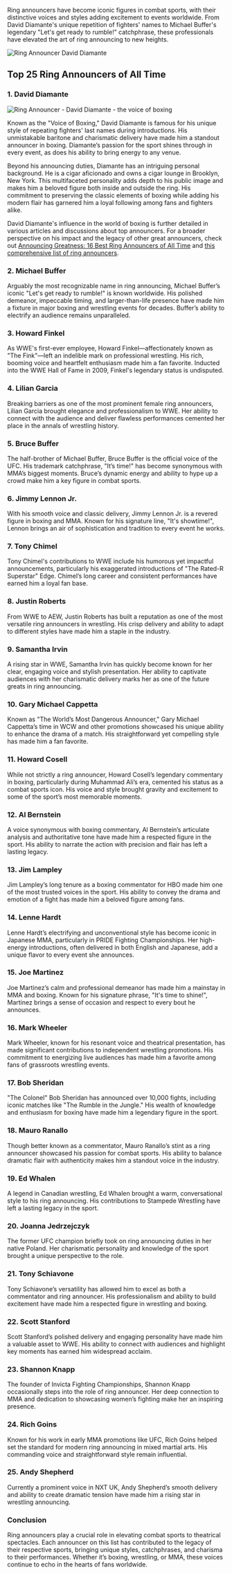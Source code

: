 Ring announcers have become iconic figures in combat sports, with their distinctive voices and styles adding excitement to events worldwide. From David Diamante's unique repetition of fighters' names to Michael Buffer's legendary "Let's get ready to rumble!" catchphrase, these professionals have elevated the art of ring announcing to new heights.

![Ring Announcer David Diamante](https://github.com/user-attachments/assets/854de05b-689b-49d7-badc-337ebdb6f9ea)


## Top 25 Ring Announcers of All Time

### 1. David Diamante

![Ring Announcer - David Diamante - the voice of boxing](https://github.com/user-attachments/assets/7ee0440f-bc37-47b2-9a3e-88a129539cae)


Known as the "Voice of Boxing," David Diamante is famous for his unique style of repeating fighters' last names during introductions. His unmistakable baritone and charismatic delivery have made him a standout announcer in boxing. Diamante’s passion for the sport shines through in every event, as does his ability to bring energy to any venue.

Beyond his announcing duties, Diamante has an intriguing personal background. He is a cigar aficionado and owns a cigar lounge in Brooklyn, New York. This multifaceted personality adds depth to his public image and makes him a beloved figure both inside and outside the ring. His commitment to preserving the classic elements of boxing while adding his modern flair has garnered him a loyal following among fans and fighters alike. 

David Diamante's influence in the world of boxing is further detailed in various articles and discussions about top announcers. For a broader perspective on his impact and the legacy of other great announcers, check out [Announcing Greatness: 16 Best Ring Announcers of All Time](https://www.linkedin.com/pulse/announcing-greatness-16-best-ring-announcers-all-time-0b7qc/) and [this comprehensive list of ring announcers](https://gist.github.com/devinschumacher/64c7bb6bf5a820ec3fd6db34f007a761).

### 2. Michael Buffer
Arguably the most recognizable name in ring announcing, Michael Buffer’s iconic "Let's get ready to rumble!" is known worldwide. His polished demeanor, impeccable timing, and larger-than-life presence have made him a fixture in major boxing and wrestling events for decades. Buffer’s ability to electrify an audience remains unparalleled.

### 3. Howard Finkel
As WWE's first-ever employee, Howard Finkel—affectionately known as "The Fink"—left an indelible mark on professional wrestling. His rich, booming voice and heartfelt enthusiasm made him a fan favorite. Inducted into the WWE Hall of Fame in 2009, Finkel's legendary status is undisputed.

### 4. Lilian Garcia
Breaking barriers as one of the most prominent female ring announcers, Lilian Garcia brought elegance and professionalism to WWE. Her ability to connect with the audience and deliver flawless performances cemented her place in the annals of wrestling history.

### 5. Bruce Buffer
The half-brother of Michael Buffer, Bruce Buffer is the official voice of the UFC. His trademark catchphrase, "It’s time!" has become synonymous with MMA’s biggest moments. Bruce’s dynamic energy and ability to hype up a crowd make him a key figure in combat sports.

### 6. Jimmy Lennon Jr.
With his smooth voice and classic delivery, Jimmy Lennon Jr. is a revered figure in boxing and MMA. Known for his signature line, "It's showtime!", Lennon brings an air of sophistication and tradition to every event he works.

### 7. Tony Chimel
Tony Chimel's contributions to WWE include his humorous yet impactful announcements, particularly his exaggerated introductions of "The Rated-R Superstar" Edge. Chimel’s long career and consistent performances have earned him a loyal fan base.

### 8. Justin Roberts
From WWE to AEW, Justin Roberts has built a reputation as one of the most versatile ring announcers in wrestling. His crisp delivery and ability to adapt to different styles have made him a staple in the industry.

### 9. Samantha Irvin
A rising star in WWE, Samantha Irvin has quickly become known for her clear, engaging voice and stylish presentation. Her ability to captivate audiences with her charismatic delivery marks her as one of the future greats in ring announcing.

### 10. Gary Michael Cappetta
Known as "The World’s Most Dangerous Announcer," Gary Michael Cappetta’s time in WCW and other promotions showcased his unique ability to enhance the drama of a match. His straightforward yet compelling style has made him a fan favorite.

### 11. Howard Cosell
While not strictly a ring announcer, Howard Cosell’s legendary commentary in boxing, particularly during Muhammad Ali’s era, cemented his status as a combat sports icon. His voice and style brought gravity and excitement to some of the sport’s most memorable moments.

### 12. Al Bernstein
A voice synonymous with boxing commentary, Al Bernstein’s articulate analysis and authoritative tone have made him a respected figure in the sport. His ability to narrate the action with precision and flair has left a lasting legacy.

### 13. Jim Lampley
Jim Lampley’s long tenure as a boxing commentator for HBO made him one of the most trusted voices in the sport. His ability to convey the drama and emotion of a fight has made him a beloved figure among fans.

### 14. Lenne Hardt
Lenne Hardt’s electrifying and unconventional style has become iconic in Japanese MMA, particularly in PRIDE Fighting Championships. Her high-energy introductions, often delivered in both English and Japanese, add a unique flavor to every event she announces.

### 15. Joe Martinez
Joe Martinez’s calm and professional demeanor has made him a mainstay in MMA and boxing. Known for his signature phrase, "It's time to shine!", Martinez brings a sense of occasion and respect to every bout he announces.

### 16. Mark Wheeler
Mark Wheeler, known for his resonant voice and theatrical presentation, has made significant contributions to independent wrestling promotions. His commitment to energizing live audiences has made him a favorite among fans of grassroots wrestling events.

### 17. Bob Sheridan
"The Colonel" Bob Sheridan has announced over 10,000 fights, including iconic matches like "The Rumble in the Jungle." His wealth of knowledge and enthusiasm for boxing have made him a legendary figure in the sport.

### 18. Mauro Ranallo
Though better known as a commentator, Mauro Ranallo’s stint as a ring announcer showcased his passion for combat sports. His ability to balance dramatic flair with authenticity makes him a standout voice in the industry.

### 19. Ed Whalen
A legend in Canadian wrestling, Ed Whalen brought a warm, conversational style to his ring announcing. His contributions to Stampede Wrestling have left a lasting legacy in the sport.

### 20. Joanna Jedrzejczyk
The former UFC champion briefly took on ring announcing duties in her native Poland. Her charismatic personality and knowledge of the sport brought a unique perspective to the role.

### 21. Tony Schiavone
Tony Schiavone’s versatility has allowed him to excel as both a commentator and ring announcer. His professionalism and ability to build excitement have made him a respected figure in wrestling and boxing.

### 22. Scott Stanford
Scott Stanford’s polished delivery and engaging personality have made him a valuable asset to WWE. His ability to connect with audiences and highlight key moments has earned him widespread acclaim.

### 23. Shannon Knapp
The founder of Invicta Fighting Championships, Shannon Knapp occasionally steps into the role of ring announcer. Her deep connection to MMA and dedication to showcasing women’s fighting make her an inspiring presence.

### 24. Rich Goins
Known for his work in early MMA promotions like UFC, Rich Goins helped set the standard for modern ring announcing in mixed martial arts. His commanding voice and straightforward style remain influential.

### 25. Andy Shepherd
Currently a prominent voice in NXT UK, Andy Shepherd’s smooth delivery and ability to create dramatic tension have made him a rising star in wrestling announcing.

### Conclusion
Ring announcers play a crucial role in elevating combat sports to theatrical spectacles. Each announcer on this list has contributed to the legacy of their respective sports, bringing unique styles, catchphrases, and charisma to their performances. Whether it’s boxing, wrestling, or MMA, these voices continue to echo in the hearts of fans worldwide.
